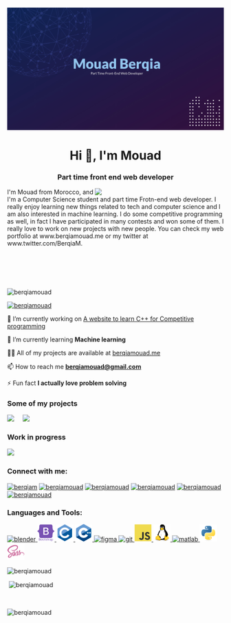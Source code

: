 ![](https://github.com/BerqiaMouad/BerqiaMouad/blob/main/banner.jpg)


<h1 align="center">Hi 👋, I'm Mouad</h1>
<h3 align="center">Part time front end web developer</h3>

<img src="https://media0.giphy.com/media/qgQUggAC3Pfv687qPC/giphy.gif?cid=790b76110ad05f4e020be8c9c2e213f04850822da582477a&rid=giphy.gif&ct=g" width="300" align="right">

<p>
I'm Mouad from Morocco, and I'm a Computer Science student and part time Frotn-end web developer. I really enjoy learning new things related to tech and computer science and I am also interested in machine learning. I do some competitive programming as well, in fact I have participated in many contests and won some of them. I really love to work on new projects with new people. You can check my web portfolio at www.berqiamouad.me or my twitter at www.twitter.com/BerqiaM.
</p>

<br><br><br><br>

<p align="left"> <img src="https://komarev.com/ghpvc/?username=berqiamouad&label=Profile%20views&color=0e75b6&style=flat" alt="berqiamouad" /> </p>

<p align="left"> <a href="https://github.com/ryo-ma/github-profile-trophy"><img src="https://github-profile-trophy.vercel.app/?username=berqiamouad" alt="berqiamouad" /></a> </p>

🔭 I’m currently working on [A website to learn C++ for Competitive programming](https://github.com/BerqiaMouad/cppForCp)

🌱 I’m currently learning **Machine learning**

👨‍💻 All of my projects are available at [berqiamouad.me](berqiamouad.me)

📫 How to reach me **berqiamouad@gmail.com**

⚡ Fun fact **I actually love problem solving**

<h3> Some of my projects </h3>
<img src="https://github.com/BerqiaMouad/BerqiaMouad/blob/main/mywebsitegif.gif" width="300"> &nbsp; &nbsp;
<img src="https://github.com/BerqiaMouad/BerqiaMouad/blob/main/fsrcpclubgif.gif" width="300">

<h3> Work in progress </h3>
<img src="https://github.com/BerqiaMouad/BerqiaMouad/blob/main/cppforcppresentation.gif" width="300">

<h3 align="left">Connect with me:</h3>
<p align="left">
<a href="https://twitter.com/berqiam" target="blank"><img align="center" src="https://raw.githubusercontent.com/rahuldkjain/github-profile-readme-generator/master/src/images/icons/Social/twitter.svg" alt="berqiam" height="30" width="40" /></a>
<a href="https://linkedin.com/in/berqiamouad" target="blank"><img align="center" src="https://raw.githubusercontent.com/rahuldkjain/github-profile-readme-generator/master/src/images/icons/Social/linked-in-alt.svg" alt="berqiamouad" height="30" width="40" /></a>
<a href="https://www.codechef.com/users/berqiamouad" target="blank"><img align="center" src="https://cdn.jsdelivr.net/npm/simple-icons@3.1.0/icons/codechef.svg" alt="berqiamouad" height="30" width="40" /></a>
<a href="https://www.hackerrank.com/berqiamouad" target="blank"><img align="center" src="https://raw.githubusercontent.com/rahuldkjain/github-profile-readme-generator/master/src/images/icons/Social/hackerrank.svg" alt="berqiamouad" height="30" width="40" /></a>
<a href="https://codeforces.com/profile/berqiamouad" target="blank"><img align="center" src="https://raw.githubusercontent.com/rahuldkjain/github-profile-readme-generator/master/src/images/icons/Social/codeforces.svg" alt="berqiamouad" height="30" width="40" /></a>
<a href="https://www.leetcode.com/berqiamouad" target="blank"><img align="center" src="https://raw.githubusercontent.com/rahuldkjain/github-profile-readme-generator/master/src/images/icons/Social/leet-code.svg" alt="berqiamouad" height="30" width="40" /></a>
</p>

<h3 align="left">Languages and Tools:</h3>
<p align="left"> <a href="https://www.blender.org/" target="_blank" rel="noreferrer"> <img src="https://download.blender.org/branding/community/blender_community_badge_white.svg" alt="blender" width="40" height="40"/> </a> <a href="https://getbootstrap.com" target="_blank" rel="noreferrer"> <img src="https://raw.githubusercontent.com/devicons/devicon/master/icons/bootstrap/bootstrap-plain-wordmark.svg" alt="bootstrap" width="40" height="40"/> </a> <a href="https://www.cprogramming.com/" target="_blank" rel="noreferrer"> <img src="https://raw.githubusercontent.com/devicons/devicon/master/icons/c/c-original.svg" alt="c" width="40" height="40"/> </a> <a href="https://www.w3schools.com/cpp/" target="_blank" rel="noreferrer"> <img src="https://raw.githubusercontent.com/devicons/devicon/master/icons/cplusplus/cplusplus-original.svg" alt="cplusplus" width="40" height="40"/> </a> <a href="https://www.figma.com/" target="_blank" rel="noreferrer"> <img src="https://www.vectorlogo.zone/logos/figma/figma-icon.svg" alt="figma" width="40" height="40"/> </a> <a href="https://git-scm.com/" target="_blank" rel="noreferrer"> <img src="https://www.vectorlogo.zone/logos/git-scm/git-scm-icon.svg" alt="git" width="40" height="40"/> </a> <a href="https://developer.mozilla.org/en-US/docs/Web/JavaScript" target="_blank" rel="noreferrer"> <img src="https://raw.githubusercontent.com/devicons/devicon/master/icons/javascript/javascript-original.svg" alt="javascript" width="40" height="40"/> </a> <a href="https://www.linux.org/" target="_blank" rel="noreferrer"> <img src="https://raw.githubusercontent.com/devicons/devicon/master/icons/linux/linux-original.svg" alt="linux" width="40" height="40"/> </a> <a href="https://www.mathworks.com/" target="_blank" rel="noreferrer"> <img src="https://upload.wikimedia.org/wikipedia/commons/2/21/Matlab_Logo.png" alt="matlab" width="40" height="40"/> </a> <a href="https://www.python.org" target="_blank" rel="noreferrer"> <img src="https://raw.githubusercontent.com/devicons/devicon/master/icons/python/python-original.svg" alt="python" width="40" height="40"/> </a> <a href="https://sass-lang.com" target="_blank" rel="noreferrer"> <img src="https://raw.githubusercontent.com/devicons/devicon/master/icons/sass/sass-original.svg" alt="sass" width="40" height="40"/> </a> </p>

<p><img align="left" src="https://github-readme-stats.vercel.app/api/top-langs?username=berqiamouad&show_icons=true&theme=dracula&locale=en&layout=compact" alt="berqiamouad" /></p>
<br>

<p>&nbsp;<img align="center" src="https://github-readme-stats.vercel.app/api?username=berqiamouad&show_icons=true&locale=en" alt="berqiamouad" /></p>
<br>

<p><img align="center" src="https://github-readme-streak-stats.herokuapp.com/?user=berqiamouad&" alt="berqiamouad" /></p>


